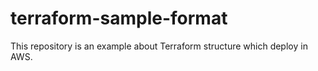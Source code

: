 # terraform-sample-format
This repository is an example about Terraform structure which deploy in AWS.
